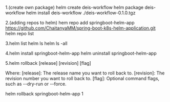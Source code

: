 1.(create own package)
helm create deis-workflow
helm package deis-workflow
helm install deis-workflow ./deis-workflow-0.1.0.tgz

2.(adding repos to helm)
hem repo add springboot-helm-app https://github.com/ChaitanyaMM/spring-boot-k8s-helm-application.git
helm repo list

3.helm list 
  helm ls
  helm ls -all


4.helm install springboot-helm-app
  helm uninstall springboot-helm-app

5.helm rollback [release] [revision] [flag]

   Where:
     [release]: The release name you want to roll back to.
     [revision]: The revision number you want to roll back to.
     [flag]: Optional command flags, such as --dry-run or --force.

  helm rollback springboot-helm-app 1
